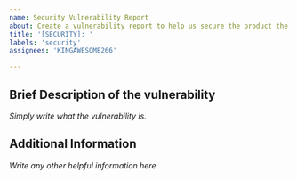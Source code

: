 ```yaml
---
name: Security Vulnerability Report
about: Create a vulnerability report to help us secure the product the product
title: '[SECURITY]: '
labels: 'security'
assignees: 'KINGAWESOME266'

---
```


## Brief Description of the vulnerability
*Simply write what the vulnerability is.*

## Additional Information
*Write any other helpful information here.*